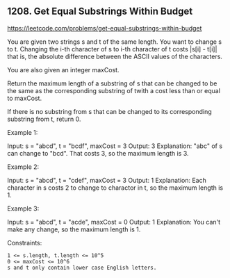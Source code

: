 ## 1208. Get Equal Substrings Within Budget

https://leetcode.com/problems/get-equal-substrings-within-budget

You are given two strings s and t of the same length. You want to change s to t. Changing the i-th character of s to i-th character of t costs |s[i] - t[i]| that is, the absolute difference between the ASCII values of the characters.

You are also given an integer maxCost.

Return the maximum length of a substring of s that can be changed to be the same as the corresponding substring of twith a cost less than or equal to maxCost.

If there is no substring from s that can be changed to its corresponding substring from t, return 0.

Example 1:

Input: s = "abcd", t = "bcdf", maxCost = 3
Output: 3
Explanation: "abc" of s can change to "bcd". That costs 3, so the maximum length is 3.

Example 2:

Input: s = "abcd", t = "cdef", maxCost = 3
Output: 1
Explanation: Each character in s costs 2 to change to charactor in t, so the maximum length is 1.

Example 3:

Input: s = "abcd", t = "acde", maxCost = 0
Output: 1
Explanation: You can't make any change, so the maximum length is 1.

Constraints:

    1 <= s.length, t.length <= 10^5
    0 <= maxCost <= 10^6
    s and t only contain lower case English letters.

